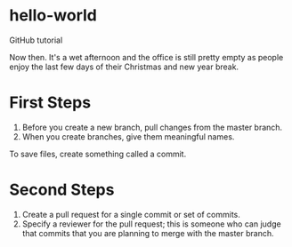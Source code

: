 # hello-world
GitHub tutorial

Now then. It's a wet afternoon and the office is still pretty empty as people enjoy the last few days of their Christmas and new year break.

# First Steps
1. Before you create a new branch, pull changes from the master branch.
2. When you create branches, give them meaningful names.

To save files, create something called a commit. 

# Second Steps

1. Create a pull request for a single commit or set of commits.
2. Specify a reviewer for the pull request; this is someone who can judge that commits that you are planning to merge with the master branch.
